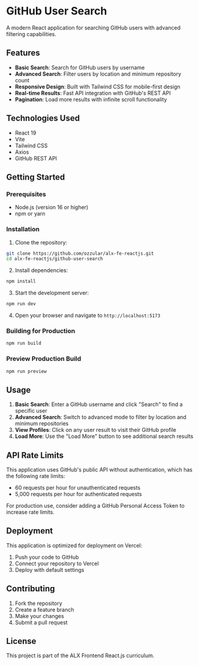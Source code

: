 # GitHub User Search

A modern React application for searching GitHub users with advanced filtering capabilities.

## Features

- **Basic Search**: Search for GitHub users by username
- **Advanced Search**: Filter users by location and minimum repository count
- **Responsive Design**: Built with Tailwind CSS for mobile-first design
- **Real-time Results**: Fast API integration with GitHub's REST API
- **Pagination**: Load more results with infinite scroll functionality

## Technologies Used

- React 19
- Vite
- Tailwind CSS
- Axios
- GitHub REST API

## Getting Started

### Prerequisites

- Node.js (version 16 or higher)
- npm or yarn

### Installation

1. Clone the repository:
```bash
git clone https://github.com/ozzular/alx-fe-reactjs.git
cd alx-fe-reactjs/github-user-search
```

2. Install dependencies:
```bash
npm install
```

3. Start the development server:
```bash
npm run dev
```

4. Open your browser and navigate to `http://localhost:5173`

### Building for Production

```bash
npm run build
```

### Preview Production Build

```bash
npm run preview
```

## Usage

1. **Basic Search**: Enter a GitHub username and click "Search" to find a specific user
2. **Advanced Search**: Switch to advanced mode to filter by location and minimum repositories
3. **View Profiles**: Click on any user result to visit their GitHub profile
4. **Load More**: Use the "Load More" button to see additional search results

## API Rate Limits

This application uses GitHub's public API without authentication, which has the following rate limits:
- 60 requests per hour for unauthenticated requests
- 5,000 requests per hour for authenticated requests

For production use, consider adding a GitHub Personal Access Token to increase rate limits.

## Deployment

This application is optimized for deployment on Vercel:

1. Push your code to GitHub
2. Connect your repository to Vercel
3. Deploy with default settings

## Contributing

1. Fork the repository
2. Create a feature branch
3. Make your changes
4. Submit a pull request

## License

This project is part of the ALX Frontend React.js curriculum.

